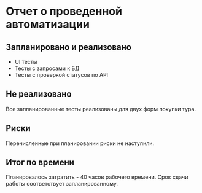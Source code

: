 # Отчет о проведенной автоматизации

## Запланировано и реализовано
- UI тесты
- Тесты с запросами к БД
- Тесты с проверкой статусов по API

## Не реализовано
Все запланированные тесты реализованы для двух форм покупки тура.

## Риски
Перечисленные при планировании риски не наступили.

## Итог по времени
Планировалось затратить - 40 часов рабочего времени. Срок сдачи работы соответствует запланированному.
